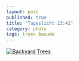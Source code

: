 ```yaml
---
layout: post
published: true
title: "Tageslicht 13:41"
category: photo
tags: trees baeume
---
```


[![Backyard Trees](http://33.media.tumblr.com/137d2fb8a15e2619b59b88fb9ea9ea03/tumblr_nfvapfyUO11rive1ro1_500.jpg)](http://dr3wh0.tumblr.com/post/104002996529/tageslicht-13-41 "View on Tumblr")